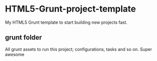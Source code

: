 # HTML5-Grunt-project-template

My HTML5 Grunt template to start building new projects fast.

## grunt folder

All grunt assets to run this project; configurations, tasks and so on. 
Super awesome